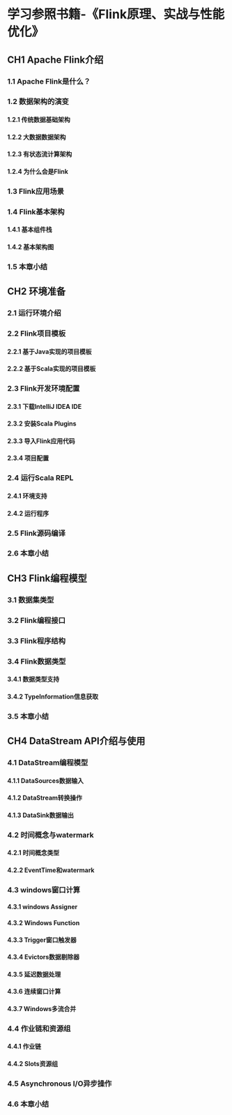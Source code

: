 # 学习参照书籍-《Flink原理、实战与性能优化》
## CH1 Apache Flink介绍
### 1.1 Apache Flink是什么？
### 1.2 数据架构的演变
#### 1.2.1 传统数据基础架构
#### 1.2.2 大数据数据架构
#### 1.2.3 有状态流计算架构
#### 1.2.4 为什么会是Flink
### 1.3 Flink应用场景
### 1.4 Flink基本架构
#### 1.4.1 基本组件栈
#### 1.4.2 基本架构图
### 1.5 本章小结
## CH2 环境准备
### 2.1 运行环境介绍
### 2.2 Flink项目模板
#### 2.2.1 基于Java实现的项目模板
#### 2.2.2 基于Scala实现的项目模板
### 2.3 Flink开发环境配置
#### 2.3.1 下载IntelliJ IDEA IDE
#### 2.3.2 安装Scala Plugins
#### 2.3.3 导入Flink应用代码
#### 2.3.4 项目配置
### 2.4 运行Scala REPL
#### 2.4.1 环境支持
#### 2.4.2 运行程序
### 2.5 Flink源码编译
### 2.6 本章小结
## CH3 Flink编程模型
### 3.1 数据集类型
### 3.2 Flink编程接口
### 3.3 Flink程序结构
### 3.4 Flink数据类型
#### 3.4.1 数据类型支持
#### 3.4.2 TypeInformation信息获取
### 3.5 本章小结
## CH4 DataStream API介绍与使用
### 4.1 DataStream编程模型
#### 4.1.1 DataSources数据输入
#### 4.1.2 DataStream转换操作
#### 4.1.3 DataSink数据输出
### 4.2 时间概念与watermark
#### 4.2.1 时间概念类型
#### 4.2.2 EventTime和watermark
### 4.3 windows窗口计算
#### 4.3.1 windows Assigner
#### 4.3.2 Windows Function
#### 4.3.3 Trigger窗口触发器
#### 4.3.4 Evictors数据剔除器
#### 4.3.5 延迟数据处理
#### 4.3.6 连续窗口计算
#### 4.3.7 Windows多流合并
### 4.4 作业链和资源组
#### 4.4.1 作业链
#### 4.4.2 Slots资源组
### 4.5 Asynchronous I/O异步操作
### 4.6 本章小结